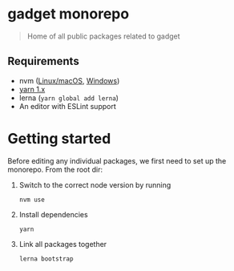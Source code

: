 # gadget monorepo

> Home of all public packages related to gadget

## Requirements

- nvm ([Linux/macOS](https://github.com/nvm-sh/nvm), [Windows](https://github.com/coreybutler/nvm-windows))
- [yarn 1.x](https://classic.yarnpkg.com/lang/en/)
- lerna (`yarn global add lerna`)
- An editor with ESLint support

# Getting started

Before editing any individual packages, we first need to set up the monorepo.
From the root dir:

1. Switch to the correct node version by running

   ```
   nvm use
   ```

2. Install dependencies

   ```
   yarn
   ```

3. Link all packages together

   ```
   lerna bootstrap
   ```
